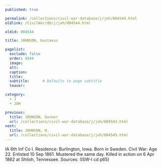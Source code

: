 ```yaml
---
published: true

permalink: /collections/civil-war-database/j/joh/004544.html
oldlink: /CivilWar/db/j/joh/004544.html

oldid: 004544

title: JOHNSON, Gustavus

pagelist:
  exclude: false
  order: 4544
  image: 
  alt:
  caption:
  title:
  subtitle:      # Defaults to page subtitle
  teaser:

category: 
  - J 
  - JOH

previous:
  title: JOHNSON, Gunner
  url: /collections/civil-war-database/j/joh/004543.html  
next:
  title: JOHNSON, H.
  url: /collections/civil-war-database/j/joh/004545.html   
---
```

IA 6th Inf Co I. Residence: Burlington, Iowa. Born in Sweden. Civil War: Age 22. Enlisted 10 Sep 1861. Mustered the same day. Killed in action on 6 Apr 1862 at Shiloh, Tennessee. Sources: (ISW-I cd p65)